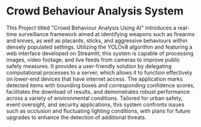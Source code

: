 # Crowd Behaviour Analysis System
This Project titled "Crowd Behaviour Analysis Using AI" introduces a real-time surveillance framework aimed at identifying weapons such as firearms and knives, as well as placards, sticks, and aggressive behaviours within densely populated settings. Utilizing the YOLOv8 algorithm and featuring a web interface developed on Streamlit, this system is capable of processing images, video footage, and live feeds from cameras to improve public safety measures. It provides a user-friendly solution by delegating computational processes to a server, which allows it to function effectively on lower-end devices that have internet access. The application marks detected items with bounding boxes and corresponding confidence scores, facilitates the download of results, and demonstrates robust performance across a variety of environmental conditions. Tailored for urban safety, event oversight, and security applications, this system confronts issues such as occlusion and fluctuating lighting conditions, with plans for future upgrades to enhance the detection of additional threats. 
